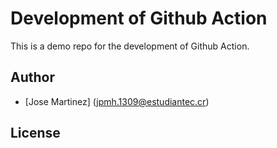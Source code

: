 # Development of Github Action

This is a demo repo for the development of Github Action.

## Author

- [Jose Martinez] (jpmh.1309@estudiantec.cr)

## License
